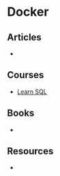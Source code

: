 # Docker

## Articles

-

## Courses

- [Learn SQL](https://www.codecademy.com/learn/learn-sql)

## Books

-

## Resources

-
